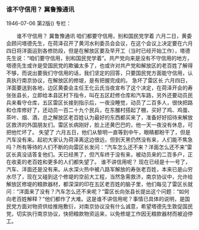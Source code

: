 ### 谁不守信用？  冀鲁豫通讯

1946-07-06
第2版()
专栏：

　　谁不守信用？
    冀鲁豫通讯
            咱们都要守信用，别和国民党学着
    六月二日，黄委会顾问塔德先生，在荷泽召开了黄河水利委员会会议，在这个会议上决定要在六月四日将洋面运到各修防段，但是在解放区要及早开工（当时已经开始工作），塔德先生说：“咱们要守信用，别和国民党学着”。共产党向来是没有不守信用的地方，塔德先生或许是受国民党的欺骗太多了，也或许对共产党和解放区的老百姓了解得不够，而说出要我们守信用的话，我们坚定的回答，只要国民党方面能守信用，认真执行南京协议，在解放区的修堤，是有把握完成的。
            急坏了雷区长
    六月四日，洋面要送到各地，边区黄委会主任王化云氏当夜宣布了这个决定，在荷泽开会的寿张张县长，立即给本县区村下指令，叫在五区赶修仓库和汽车路，另外还要动员民兵来看守仓库，五区雷区长接到指示后，一夜没睡觉，动员了二百多人，很快把路和仓库修好了，还动员一百二十九个民兵，在东雒村搭起了棚，买好了鸡、鸡蛋、茶叶、烟、酒，总之解放区老百姓认为最好的东西都买来了，准备好好招待来解放区救济的外国朋友们。雷区长病刚好，脸上还黄巴巴的，他一天一夜没有休息，可把他忙坏了。
            失望了
    六月五日，他们从黎明一直等到中午，眼睛都盼干了，但是汽车没有来。起初大家认为荷泽离这边很远，但到天黑仍然没有来，人们能不焦急吗？所有等待的人们不断的向雷区长发问：“汽车怎么还不来？洋面怎么还不来”雷区长真没话答复他们。天已经黑了，但汽车终于没有来，被动员来的二百多户，正在收麦的老百姓和更多的人们都失望了。
            谁不讲信用呢？
    现在已经是十一号了，汽车、洋面还是没有来。从水深火热中被八路军解放的寿张老百姓，本来已是山穷水尽了，现在又碰到这个修堤的空前大工程，当然急需救济，南京协议中，允许给解放区修堤的粮款器材，都深深的印在五区老百姓的脑子里，他们每见了雷区长就问：“洋面来了没有？汽车怎么还不来呢？”雷区长向张县长提出这个问题：“如何向老百姓解释？”他们都作了大难。这是谁不讲信用呢？事情已具体的说明，是国民党方面对物资供给推拖敷衍，对南京协议没有什么诚意，希望塔德先生敦促国民党，切实执行南京协议，快把粮款物资运来，以免修堤工作因无粮款器材而被迫停工。
